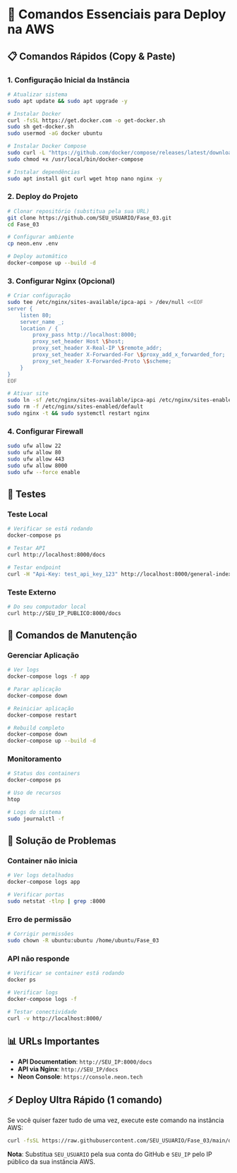 # 🚀 Comandos Essenciais para Deploy na AWS

## 📋 Comandos Rápidos (Copy & Paste)

### 1. Configuração Inicial da Instância
```bash
# Atualizar sistema
sudo apt update && sudo apt upgrade -y

# Instalar Docker
curl -fsSL https://get.docker.com -o get-docker.sh
sudo sh get-docker.sh
sudo usermod -aG docker ubuntu

# Instalar Docker Compose
sudo curl -L "https://github.com/docker/compose/releases/latest/download/docker-compose-$(uname -s)-$(uname -m)" -o /usr/local/bin/docker-compose
sudo chmod +x /usr/local/bin/docker-compose

# Instalar dependências
sudo apt install git curl wget htop nano nginx -y
```

### 2. Deploy do Projeto
```bash
# Clonar repositório (substitua pela sua URL)
git clone https://github.com/SEU_USUARIO/Fase_03.git
cd Fase_03

# Configurar ambiente
cp neon.env .env

# Deploy automático
docker-compose up --build -d
```

### 3. Configurar Nginx (Opcional)
```bash
# Criar configuração
sudo tee /etc/nginx/sites-available/ipca-api > /dev/null <<EOF
server {
    listen 80;
    server_name _;
    location / {
        proxy_pass http://localhost:8000;
        proxy_set_header Host \$host;
        proxy_set_header X-Real-IP \$remote_addr;
        proxy_set_header X-Forwarded-For \$proxy_add_x_forwarded_for;
        proxy_set_header X-Forwarded-Proto \$scheme;
    }
}
EOF

# Ativar site
sudo ln -sf /etc/nginx/sites-available/ipca-api /etc/nginx/sites-enabled/
sudo rm -f /etc/nginx/sites-enabled/default
sudo nginx -t && sudo systemctl restart nginx
```

### 4. Configurar Firewall
```bash
sudo ufw allow 22
sudo ufw allow 80
sudo ufw allow 443
sudo ufw allow 8000
sudo ufw --force enable
```

## 🧪 Testes

### Teste Local
```bash
# Verificar se está rodando
docker-compose ps

# Testar API
curl http://localhost:8000/docs

# Testar endpoint
curl -H "Api-Key: test_api_key_123" http://localhost:8000/general-index-ipca
```

### Teste Externo
```bash
# Do seu computador local
curl http://SEU_IP_PUBLICO:8000/docs
```

## 🔧 Comandos de Manutenção

### Gerenciar Aplicação
```bash
# Ver logs
docker-compose logs -f app

# Parar aplicação
docker-compose down

# Reiniciar aplicação
docker-compose restart

# Rebuild completo
docker-compose down
docker-compose up --build -d
```

### Monitoramento
```bash
# Status dos containers
docker-compose ps

# Uso de recursos
htop

# Logs do sistema
sudo journalctl -f
```

## 🚨 Solução de Problemas

### Container não inicia
```bash
# Ver logs detalhados
docker-compose logs app

# Verificar portas
sudo netstat -tlnp | grep :8000
```

### Erro de permissão
```bash
# Corrigir permissões
sudo chown -R ubuntu:ubuntu /home/ubuntu/Fase_03
```

### API não responde
```bash
# Verificar se container está rodando
docker ps

# Verificar logs
docker-compose logs -f

# Testar conectividade
curl -v http://localhost:8000/
```

## 📊 URLs Importantes

- **API Documentation**: `http://SEU_IP:8000/docs`
- **API via Nginx**: `http://SEU_IP/docs`
- **Neon Console**: `https://console.neon.tech`

## ⚡ Deploy Ultra Rápido (1 comando)

Se você quiser fazer tudo de uma vez, execute este comando na instância AWS:

```bash
curl -fsSL https://raw.githubusercontent.com/SEU_USUARIO/Fase_03/main/deploy-aws.sh | bash
```

**Nota**: Substitua `SEU_USUARIO` pela sua conta do GitHub e `SEU_IP` pelo IP público da sua instância AWS.
